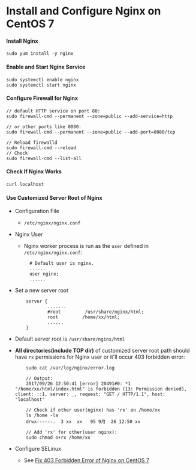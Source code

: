 # Install and Configure Nginx on CentOS 7

#### Install Nginx

    sudo yum install -y nginx

#### Enable and Start Nginx Service

    sudo systemctl enable nginx
    sudo systemctl start nginx

#### Configure Firewall for Nginx

    // default HTTP service on port 80:
    sudo firewall-cmd --permanent --zone=public --add-service=http
    
    // or other ports like 8080:
    sudo firewall-cmd --permanent --zone=public --add-port=8080/tcp
    
    // Reload firewalld
    sudo firewall-cmd --reload
    // Check
    sudo firewall-cmd --list-all

#### Check If Nginx Works

    curl localhost

#### Use Customized Server Root of Nginx
* Configuration File
  * `/etc/nginx/nginx.conf`

* Nginx User
  * Nginx worker process is run as the `user` defined in `/etc/nginx/nginx.conf`:

          # Default user is nginx.
          ......
          user nginx;
          ......

* Set a new server root

          server {
                  .......
                  #root         /usr/share/nginx/html;
                  root         /home/xx/html;
                  ......
          }

* Default server root is `/usr/share/nginx/html`
* **All directories(include TOP dir)** of customized server root path should have `rx` permissions for Nginx user or it'll occur 403 forbidden error:

          sudo cat /var/log/nginx/error.log

          // Output:
          2017/09/26 12:50:41 [error] 20491#0: *1 "/home/xx/html/index.html" is forbidden (13: Permission denied), client: ::1, server: _, request: "GET / HTTP/1.1", host: "localhost"

          // Check if other user(nginx) has 'rx' on /home/xx
          ls /home -la
          drwx------.  3 xx  xx   95 9月  26 12:50 xx

          // Add 'rx' for other(user nginx):
          sudo chmod o+rx /home/xx

* Configure SELinux
  * See [Fix 403 Forbidden Error of Nginx on CentOS 7](https://github.com/northbright/Notes/blob/master/nginx/configure-selinux-to-fix-403-forbidden-error-of-nginx-on-centos.md)
